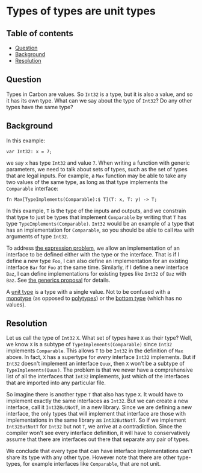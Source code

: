 # Types of types are unit types

<!--
Part of the Carbon Language project, under the Apache License v2.0 with LLVM
Exceptions. See /LICENSE for license information.
SPDX-License-Identifier: Apache-2.0 WITH LLVM-exception
-->

## Table of contents

<!-- toc -->

-   [Question](#question)
-   [Background](#background)
-   [Resolution](#resolution)

<!-- tocstop -->

## Question

Types in Carbon are values. So `Int32` is a type, but it is also a value, and so
it has its own type. What can we say about the type of `Int32`? Do any other
types have the same type?

## Background

In this example:

```
var Int32: x = 7;
```

we say `x` has type `Int32` and value `7`. When writing a function with generic
parameters, we need to talk about sets of types, such as the set of types that
are legal inputs. For example, a `Max` function may be able to take any two
values of the same type, as long as that type implements the `Comparable`
interface:

```
fn Max[TypeImplements(Comparable):$ T](T: x, T: y) -> T;
```

In this example, `T` is the type of the inputs and outputs, and we constrain
that type to just be types that implement `Comparable` by writing that `T` has
type `TypeImplements(Comparable)`. `Int32` would be an example of a type that
has an implementation for `Comparable`, so you should be able to call `Max` with
arguments of type `Int32`.

To address
[the expression problem](https://eli.thegreenplace.net/2016/the-expression-problem-and-its-solutions),
we allow an implementation of an interface to be defined either with the type or
the interface. That is if I define a new type `Foo`, I can also define an
implementation for an existing interface `Bar` for `Foo` at the same time.
Similarly, if I define a new interface `Baz`, I can define implementations for
existing types like `Int32` of `Baz` with `Baz`. See
[the generics proposal](https://github.com/josh11b/carbon-lang/blob/generics-docs/docs/design/generics/facet-type-types.md#implementing-interfaces)
for details.

A [unit type](https://en.wikipedia.org/wiki/Unit_type) is a type with a single
value. Not to be confused with a
[monotype](https://en.wikipedia.org/wiki/Hindley%E2%80%93Milner_type_system#Monotypes)
(as opposed to
[polytypes](https://en.wikipedia.org/wiki/Hindley%E2%80%93Milner_type_system#Polytypes))
or the [bottom type](https://en.wikipedia.org/wiki/Bottom_type) (which has no
values).

## Resolution

Let us call the type of `Int32` `X`. What set of types have `X` as their type?
Well, we know `X` is a subtype of `TypeImplements(Comparable)` since `Int32`
implements `Comparable`. This allows `T` to be `Int32` in the definition of
`Max` above. In fact, `X` has a supertype for _every_ interface `Int32`
implements. But if `Int32` doesn't implement an interface `Quux`, then `X` won't
be a subtype of `TypeImplements(Quux)`. The problem is that we never have a
comprehensive list of all the interfaces that `Int32` implements, just which of
the interfaces that are imported into any particular file.

So imagine there is another type `T` that also has type `X`. It would have to
implement exactly the same interfaces as `Int32`. But we can create a new
interface, call it `Int32ButNotT`, in a new library. Since we are defining a new
interface, the only types that will implement that interface are those with
implementations in the same library as `Int32ButNotT`. So if we implement
`Int32ButNotT` for `Int32` but not `T`, we arrive at a contradiction. Since the
compiler won't see every interface definition, it will have to conservatively
assume that there are interfaces out there that separate any pair of types.

We conclude that every type that can have interface implementations can't share
its type with any other type. However note that there are other type-types, for
example interfaces like `Comparable`, that are not unit.
